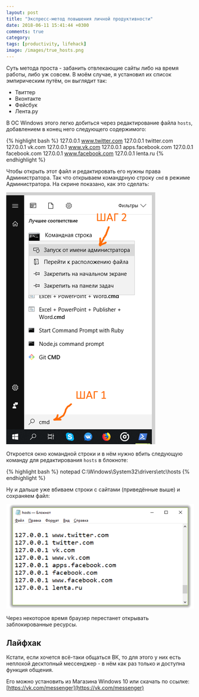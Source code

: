 ```yaml
---
layout: post
title: "Экспресс-метод повышения личной продуктивности"
date: 2018-06-11 15:41:44 +0300
comments: true
category:
tags: [productivity, lifehack]
image: /images/true_hosts.png
---
```


Суть метода проста - забанить отвлекающие сайты либо на время работы, либо уж совсем.
В моём случае, я установил их список эмпирическим путём, он выглядит так:

* Твиттер
* Вконтакте
* Фейсбук
* Лента.ру

<!--more-->

В ОС Windows этого легко добиться через редактирование файла `hosts`, добавлением в конец него следующего содержимого: 

{% highlight bash %}
127.0.0.1 www.twitter.com
127.0.0.1 twitter.com
127.0.0.1 vk.com
127.0.0.1 www.vk.com
127.0.0.1 apps.facebook.com
127.0.0.1 facebook.com
127.0.0.1 www.facebook.com
127.0.0.1 lenta.ru
{% endhighlight %}

Чтобы открыть этот файл и редактировать его нужны права Администратора. Так что открываем командрную строку `cmd` в режиме Администратора. На скрине показано, как это сделать:

![admin cmd](/images/launch_admin_cmd.png)

Откроется окно командной строки и в нём нужно вбить следующую команду для редактирования `hosts` в блокноте:

{% highlight bash %}
notepad C:\Windows\System32\drivers\etc\hosts
{% endhighlight %}

Ну и дальше уже вбиваем строки с сайтами (приведённые выше) и сохраняем файл:

![true file hosts](/images/true_hosts.png)

Через некоторое время браузер перестанет открывать заблокированные ресурсы.

## Лайфхак

Кстати, если хочется всё-таки общаться ВК, то для этого у них есть неплохой десктопный мессенджер - в нём как раз только и доступна функция общения.

Его можно установить из Магазина Windows 10 или скачать по ссылке: [https://vk.com/messenger](https://vk.com/messenger)
